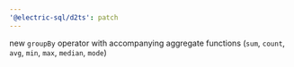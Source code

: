 ```yaml
---
'@electric-sql/d2ts': patch
---
```


new `groupBy` operator with accompanying aggregate functions (`sum`, `count`, `avg`, `min`, `max`, `median`, `mode`)
